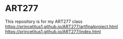 # ART277
This repository is for my ART277 class
https://princetitus1.github.io/ART277/artfinalproject.html
https://princetitus1.github.io/ART277/index.html 


